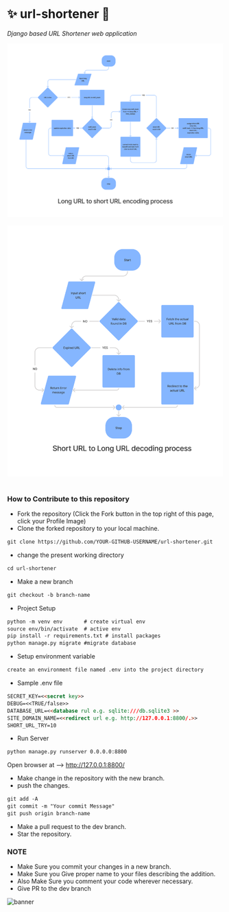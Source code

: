 # ✨ url-shortener 💫
_Django based URL Shortener web application_

<div align="center">
  <img src="./encode.png" alt="encode fig">
</div>
<br>
<div align="center">
  <img src="./decode.png" alt="decode fig">
</div>
<br>

### How to Contribute to this repository

* Fork the repository (Click the Fork button in the top right of this page, click your Profile Image)
* Clone the forked repository to your local machine.
```markdown
git clone https://github.com/YOUR-GITHUB-USERNAME/url-shortener.git
```
* change the present working directory
```markdown
cd url-shortener
```
* Make a new branch
```markdown
git checkout -b branch-name
```
* Project Setup
```markdown
python -m venv env       # create virtual env
source env/bin/activate  # active env
pip install -r requirements.txt # install packages
python manage.py migrate #migrate database
```
* Setup environment variable
```markdown
create an environment file named .env into the project directory
```
* Sample .env file
```markdown
SECRET_KEY=<<secret key>>
DEBUG=<<TRUE/false>>
DATABASE_URL=<<database rul e.g. sqlite:///db.sqlite3 >>
SITE_DOMAIN_NAME=<<redirect url e.g. http://127.0.0.1:8800/.>>
SHORT_URL_TRY=10
```

* Run Server

```markdown
python manage.py runserver 0.0.0.0:8800
```

Open browser at --> http://127.0.0.1:8800/
* Make change in the repository with the new branch.
* push the changes.
```markdown
git add -A
git commit -m "Your commit Message"
git push origin branch-name
```
* Make a pull request to the dev branch.
* Star the repository.

### NOTE

* Make Sure you commit your changes in a new branch.
* Make Sure you Give proper name to your files describing the addition.
* Also Make Sure you comment your code wherever necessary.
* Give PR to the dev branch 

![banner](./dev_cycle.png)   
<!--       END OF README           END OF README         END OF README         END OF README          END OF README           END OF README           END OF README      -->

